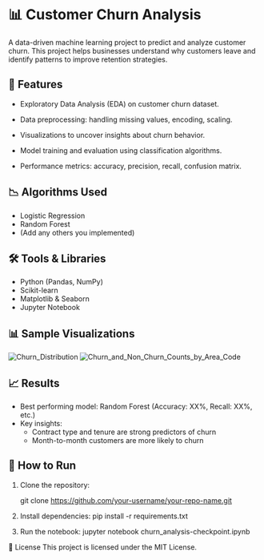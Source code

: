 # 📊 Customer Churn Analysis

A data-driven machine learning project to predict and analyze customer churn. This project helps businesses understand why customers leave and identify patterns to improve retention strategies.

## 🚀 Features

- Exploratory Data Analysis (EDA) on customer churn dataset.
  
- Data preprocessing: handling missing values, encoding, scaling.
  
- Visualizations to uncover insights about churn behavior.
  
- Model training and evaluation using classification algorithms.
  
- Performance metrics: accuracy, precision, recall, confusion matrix.

  
## 📉 Algorithms Used

- Logistic Regression
- Random Forest
- (Add any others you implemented)

## 🛠️ Tools & Libraries

- Python (Pandas, NumPy)
- Scikit-learn
- Matplotlib & Seaborn
- Jupyter Notebook

## 📊 Sample Visualizations

![Churn_Distribution](https://github.com/user-attachments/assets/4b9963d8-6c46-49e8-982c-e807f2b9d14e)
![Churn_and_Non_Churn_Counts_by_Area_Code](https://github.com/user-attachments/assets/2454fef8-c83f-4c66-8620-6797be249db5)


## 📈 Results

- Best performing model: Random Forest (Accuracy: XX%, Recall: XX%, etc.)
- Key insights:
  - Contract type and tenure are strong predictors of churn
  - Month-to-month customers are more likely to churn

## 📌 How to Run

1. Clone the repository:
  
   git clone https://github.com/your-username/your-repo-name.git
   
2. Install dependencies:
  pip install -r requirements.txt

3. Run the notebook:
  jupyter notebook churn_analysis-checkpoint.ipynb


📄 License
This project is licensed under the MIT License.
